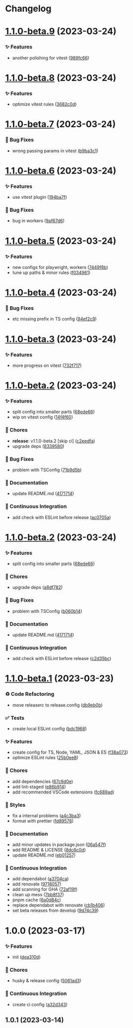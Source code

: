 # Changelog

# [1.1.0-beta.9](https://github.com/ArchiTower/eslint-config-architower/compare/v1.1.0-beta.8...v1.1.0-beta.9) (2023-03-24)


### ✨ Features

* another polishing for vitest ([989fc66](https://github.com/ArchiTower/eslint-config-architower/commit/989fc66))

# [1.1.0-beta.8](https://github.com/ArchiTower/eslint-config-architower/compare/v1.1.0-beta.7...v1.1.0-beta.8) (2023-03-24)


### ✨ Features

* optimize vitest rules ([3682c0d](https://github.com/ArchiTower/eslint-config-architower/commit/3682c0d))

# [1.1.0-beta.7](https://github.com/ArchiTower/eslint-config-architower/compare/v1.1.0-beta.6...v1.1.0-beta.7) (2023-03-24)


### 🐛 Bug Fixes

* wrong passing params in vitest ([b9ba3c1](https://github.com/ArchiTower/eslint-config-architower/commit/b9ba3c1))

# [1.1.0-beta.6](https://github.com/ArchiTower/eslint-config-architower/compare/v1.1.0-beta.5...v1.1.0-beta.6) (2023-03-24)


### ✨ Features

* use vitest plugin ([194ba7f](https://github.com/ArchiTower/eslint-config-architower/commit/194ba7f))


### 🐛 Bug Fixes

* bug in workers ([9af67d6](https://github.com/ArchiTower/eslint-config-architower/commit/9af67d6))

# [1.1.0-beta.5](https://github.com/ArchiTower/eslint-config-architower/compare/v1.1.0-beta.4...v1.1.0-beta.5) (2023-03-24)


### ✨ Features

* new configs for playwright, workers ([7449f8b](https://github.com/ArchiTower/eslint-config-architower/commit/7449f8b))
* tune up paths & minor rules ([f034961](https://github.com/ArchiTower/eslint-config-architower/commit/f034961))

# [1.1.0-beta.4](https://github.com/ArchiTower/eslint-config-architower/compare/v1.1.0-beta.3...v1.1.0-beta.4) (2023-03-24)


### 🐛 Bug Fixes

* etc missing prefix in TS config ([94ef2c9](https://github.com/ArchiTower/eslint-config-architower/commit/94ef2c9))

# [1.1.0-beta.3](https://github.com/ArchiTower/eslint-config-architower/compare/v1.1.0-beta.2...v1.1.0-beta.3) (2023-03-24)


### ✨ Features

* more progress on vitest ([732f717](https://github.com/ArchiTower/eslint-config-architower/commit/732f717))

# [1.1.0-beta.2](https://github.com/ArchiTower/eslint-config-architower/compare/v1.1.0-beta.1...v1.1.0-beta.2) (2023-03-24)


### ✨ Features

* split config into smaller parts ([68ede66](https://github.com/ArchiTower/eslint-config-architower/commit/68ede66))
* wip on vitest config ([14f4f60](https://github.com/ArchiTower/eslint-config-architower/commit/14f4f60))


### 🎫 Chores

* **release**: v1.1.0-beta.2 [skip ci] ([c2eedfa](https://github.com/ArchiTower/eslint-config-architower/commit/c2eedfa))
* upgrade deps ([8339580](https://github.com/ArchiTower/eslint-config-architower/commit/8339580))


### 🐛 Bug Fixes

* problem with TSConfig ([71b9d5b](https://github.com/ArchiTower/eslint-config-architower/commit/71b9d5b))


### 📝 Documentation

* update README.md ([4171714](https://github.com/ArchiTower/eslint-config-architower/commit/4171714))


### 🔧 Continuous Integration

* add check with ESLint before release ([ac0705a](https://github.com/ArchiTower/eslint-config-architower/commit/ac0705a))

# [1.1.0-beta.2](https://github.com/ArchiTower/eslint-config-architower/compare/v1.1.0-beta.1...v1.1.0-beta.2) (2023-03-24)


### ✨ Features

* split config into smaller parts ([68ede66](https://github.com/ArchiTower/eslint-config-architower/commit/68ede66))


### 🎫 Chores

* upgrade deps ([a8df782](https://github.com/ArchiTower/eslint-config-architower/commit/a8df782))


### 🐛 Bug Fixes

* problem with TSConfig ([b060b14](https://github.com/ArchiTower/eslint-config-architower/commit/b060b14))


### 📝 Documentation

* update README.md ([4171714](https://github.com/ArchiTower/eslint-config-architower/commit/4171714))


### 🔧 Continuous Integration

* add check with ESLint before release ([c2d35bc](https://github.com/ArchiTower/eslint-config-architower/commit/c2d35bc))

# [1.1.0-beta.1](https://github.com/ArchiTower/eslint-config-architower/compare/v1.0.0...v1.1.0-beta.1) (2023-03-23)


### ♻ Code Refactoring

* move releaserc to release.config ([db9eb0b](https://github.com/ArchiTower/eslint-config-architower/commit/db9eb0b))


### ✅ Tests

* create local ESLint config ([bdc1968](https://github.com/ArchiTower/eslint-config-architower/commit/bdc1968))


### ✨ Features

* create config for TS, Node, YAML, JSON & ES ([f38a073](https://github.com/ArchiTower/eslint-config-architower/commit/f38a073))
* optimize ESLint rules ([25b0ee8](https://github.com/ArchiTower/eslint-config-architower/commit/25b0ee8))


### 🎫 Chores

* add dependencies ([67c6d0e](https://github.com/ArchiTower/eslint-config-architower/commit/67c6d0e))
* add lint-staged ([e86b914](https://github.com/ArchiTower/eslint-config-architower/commit/e86b914))
* add recommended VSCode extensions ([fc689ad](https://github.com/ArchiTower/eslint-config-architower/commit/fc689ad))


### 💄 Styles

* fix a internal problems ([a4c3ba3](https://github.com/ArchiTower/eslint-config-architower/commit/a4c3ba3))
* format with prettier ([fd89578](https://github.com/ArchiTower/eslint-config-architower/commit/fd89578))


### 📝 Documentation

* add minor updates in package.json ([06a547f](https://github.com/ArchiTower/eslint-config-architower/commit/06a547f))
* add README & LICENSE ([8dc8c0d](https://github.com/ArchiTower/eslint-config-architower/commit/8dc8c0d))
* update README.md ([eb01257](https://github.com/ArchiTower/eslint-config-architower/commit/eb01257))


### 🔧 Continuous Integration

* add dependabot ([a3704ca](https://github.com/ArchiTower/eslint-config-architower/commit/a3704ca))
* add renovate ([9718057](https://github.com/ArchiTower/eslint-config-architower/commit/9718057))
* add scanning for GHA ([72af19f](https://github.com/ArchiTower/eslint-config-architower/commit/72af19f))
* clean up mess ([7bb8f37](https://github.com/ArchiTower/eslint-config-architower/commit/7bb8f37))
* pnpm cache ([6a0d84c](https://github.com/ArchiTower/eslint-config-architower/commit/6a0d84c))
* replace dependabot with renovate ([cb1b406](https://github.com/ArchiTower/eslint-config-architower/commit/cb1b406))
* set beta releases from develop ([9d74c39](https://github.com/ArchiTower/eslint-config-architower/commit/9d74c39))

# 1.0.0 (2023-03-17)

### ✨ Features

- init
  ([dea310d](https://github.com/ArchiTower/eslint-config-architower/commit/dea310d))

### 🎫 Chores

- husky & release config
  ([5061ad3](https://github.com/ArchiTower/eslint-config-architower/commit/5061ad3))

### 🔧 Continuous Integration

- create ci config
  ([a32d343](https://github.com/ArchiTower/eslint-config-architower/commit/a32d343))

## 1.0.1 (2023-03-14)
